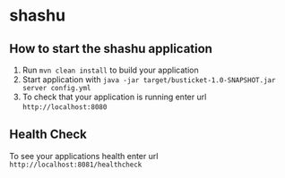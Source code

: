 # shashu

How to start the shashu application
---

1. Run `mvn clean install` to build your application
1. Start application with `java -jar target/busticket-1.0-SNAPSHOT.jar server config.yml`
1. To check that your application is running enter url `http://localhost:8080`

Health Check
---

To see your applications health enter url `http://localhost:8081/healthcheck`
